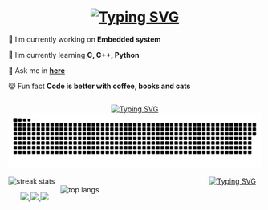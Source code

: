 

<h1 align="center">
    <a href="https://git.io/typing-svg"><img src="https://readme-typing-svg.herokuapp.com?font=JetBrains+Mono&size=35&pause=1000&color=FFFFFF&weight=900&width=435&lines=Hello+World!+I'm+Duy" alt="Typing SVG" /></a>
</h1>

<div align="left">
 
 🔭 I’m currently working on **Embedded system**
 
 🌱 I’m currently learning **C, C++, Python**

 💬 Ask me in **[here](https://github.com/ThaiThanhDuy/ThaiThanhDuy/issues)**

 😸 Fun fact **Code is better with coffee, books and cats**
 
 </div>
 







<h2 align="center"></h2>
<div align="center">

  <a href="https://git.io/typing-svg"><img src="https://readme-typing-svg.herokuapp.com?font=JetBrains+Mono&weight=1100&pause=10000&color=F7F7F7&center=true&random=false&width=1000&repeat=false&size=25&lines=My+Contributions" alt="Typing SVG" /></a>
  <img alt="snake eating my contributions" src="https://github.com/ThaiThanhDuy/ThaiThanhDuy/blob/output/github-contribution-grid-snake-dark.svg" />

</div>



<a> <img width=400  align="left" src="https://github-readme-streak-stats.herokuapp.com?user=ThaiThanhDuy&theme=blueberry-duo&border_radius=20&hide_border=true" alt="streak stats"> </a>
<a><img width=400 align="right" src="https://github-readme-stats.vercel.app/api/top-langs/?username=ThaiThanhDuy&hide=HTML&langs_count=4&layout=donut&theme=tokyonight&show_icons=true&bg_color=00000000&border_radius=20&size_weight=1&count_weight=0.5&exclude_repo=github-readme-stats&hide_border=true" alt="top langs" /> </a>


<a href="https://git.io/typing-svg"><img src="https://readme-typing-svg.herokuapp.com?font=JetBrains+Mono&weight=1100&pause=10000&color=F7F7F7&center=true&random=false&width=1000&repeat=false&size=25&lines=My+Contact" alt="Typing SVG" /></a>

<div align="center"> 
  <a href="mailto:just.electric.4.fun@gmail.com">
    <img src="https://img.shields.io/badge/Gmail-333333?style=for-the-badge&logo=gmail&logoColor=red" />
  </a>
  <a href="https://www.linkedin.com/in/thai-thanh-duy/" target="_blank">
    <img src="https://img.shields.io/badge/LinkedIn-0077B5?style=for-the-badge&logo=linkedin&logoColor=white" target="_blank" />
  </a>
  <a href="https://salesp07.github.io" target="_blank">
     <img src="https://img.shields.io/badge/Portfolio-FF5722?style=for-the-badge&logo=todoist&logoColor=white" target="_blank" /> <!-- sqlite, safari, google-chrome are other good icon options -->
  </a>
</div>


<!-- <h2 align="center></h2>
<a href="https://git.io/typing-svg"><img src="https://readme-typing-svg.herokuapp.com?font=JetBrains+Mono&weight=1100&pause=10000&color=F7F7F7&center=true&random=false&width=1000&repeat=false&size=25&lines=Something+I+Know" alt="Typing SVG" /></a>
  
<div align="center">
    <img src="https://skillicons.dev/icons?i=c,cpp,python,git,linux" />
</div> -->
